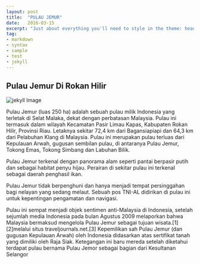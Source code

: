 ```yaml
---
layout: post
title:  "PULAU JEMUR"
date:   2016-03-15
excerpt: "Just about everything you'll need to style in the theme: headings, paragraphs, blockquotes, tables, code blocks, and more."
tag:
- markdown
- syntax
- sample
- test
- jekyll
---
```


## Pulau Jemur Di Rokan Hilir








![jekyll Image](https://encrypted-tbn0.gstatic.com/images?q=tbn:ANd9GcSvcY-UjOyvVZpBf-poHGAP7w1aPRiHplpskh1DksXUWeIk7rRWPA)


Pulau Jemur (luas 250 ha) adalah sebuah pulau milik Indonesia yang terletak di Selat Malaka, dekat dengan perbatasan Malaysia. Pulau ini termasuk dalam wilayah Kecamatan Pasir Limau Kapas, Kabupaten Rokan Hilir, Provinsi Riau. Letaknya sekitar 72,4 km dari Bagansiapiapi dan 64,3 km dari Pelabuhan Klang di Malaysia. Pulau ini merupakan pulau terluas dari Kepulauan Arwah, gugusan sembilan pulau, di antaranya Pulau Jemur, Tokong Emas, Tokong Simbang dan Labuhan Bilik.

Pulau Jemur terkenal dengan panorama alam seperti pantai berpasir putih dan sebagai habitat penyu hijau. Perairan di sekitar pulau ini terkenal sebagai daerah penghasil ikan.

Pulau Jemur tidak berpenghuni dan hanya menjadi tempat persinggahan bagi nelayan yang sedang melaut. Sebuah pos TNI-AL didirikan di pulau ini untuk kepentingan pengamatan dan navigasi.

Pulau ini sempat menjadi objek sentimen anti-Malaysia di Indonesia, setelah sejumlah media Indonesia pada bulan Agustus 2009 melaporkan bahwa Malaysia bermaksud mengelola Pulau Jemur sebagai tujuan wisata.[1] [2]melalui situs traveljournals.net.[3] Kepemilikan sah Pulau Jemur (dan gugusan Kepulauan Arwah) oleh Indonesia didasarkan atas sertifikat tanah yang dimiliki oleh Raja Siak. Ketegangan ini baru mereda setelah diketahui terdapat pulau bernama Pulau Jemor sebagai bagian dari Kesultanan Selangor


